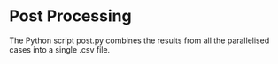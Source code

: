 # Post Processing

The Python script post.py combines the results from all the parallelised cases into a single .csv file. 
